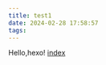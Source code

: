 ```yaml
---
title: test1
date: 2024-02-28 17:58:57
tags:
---
```

Hello,hexo!
[index](https://hfsz2313.github.io)
